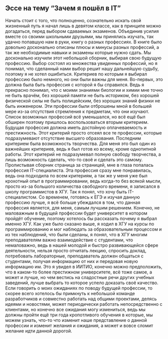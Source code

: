 ##  Эссе на тему “Зачем я пошёл в IT”
Начать стоит с того, что полноценно, сознательно искать свой жизненный путь я начал лишь в девятом классе, как в принципе можно догадаться, перед выбором сдаваемых экзаменов. Объединив усилия вместе со своими школьными друзьями, мы принялись изучать, так удачно попавшую нам в руки, книгу о разных профессиях. В книге было довольно досконально описаны плюсы и минусы разных профессий, а так же необходимые навыки и экзамены которые нужно сдать. Мы досконально изучили этот небольшой сборник, выбирая свою будущую профессию. Выбор состоял из множества увиденных профессий, но я понимал, что сделанный нами выбор решит нашу дальнейшую судьбу, поэтому я не хотел ошибиться. 
Критериев по которым я выбирал профессию было немного, но они были важны для меня. Во-первых, это должна была быть профессия с которой я бы справился. Ведь я прекрасно понимал, что с моими знаниями биологии и химии мне точно не быть врачём, без хорошей памяти не быть историком, без хорошей физической силы не быть полицейским, без хороших знаний физики не быть инженером. Эти профессии были отброшены мной в большей мере из-за отсутствия стремления к предметам, что они изучают. 
Список возможных профессий всё уменьшался, но всё ещё был обширен поэтому пришлось воспользоваться вторым критерием. Будущая профессия должна иметь достойную оплачеваемость и престижность. Этот критерий просто отсеял все те профессии, которые подразумевают отсутствие высшего образования.
Последним критерием была возможность творчества. Для меня это был один из важнейших критериев, ведь я был готов ко всему, кроме однотипной  работы. Этот критерий не подразумевал полную свободу творчества, а лишь возможность сделать, что-то своё и сделать это самому.
Пролистывая сборник страница за страницей, мне в глаза попалась профессия IT-специалиста. Эта профессия сразу мне понравилась, ведь она подходила по всем критериям, а так же у меня уже был крохотный опыт в программировании, ведь когда-то без всякой мысли, просто из-за большого количества свободного времени, я записался в школу программистов в ХГУ. Так я понял, что хочу быть IT-специалистом.
Со временем, готовясь к ЕГЭ и изучая данную профессию лучше, я всё больше убеждался в том, что данная профессия является, для меня, самым лучшим решением.
Конечно, не маловажным в будущей профессии будет университет в котором пройдёт обучение, поэтому хотелось бы рассказать почему я выбрал именно ХГУ. Как уже было сказано выше, я ходил в ХГУ на курсы по программированию и мог наблюдать за образовательным процессом и из тех наблюдений, что были сделаны, я понял, что в ХГУ многим преподавателям важно взаимодействие с студентами, что немаловажно, ведь в нашей молодой и быстро развивающейся сфере деятельности, нельзя просто отчитать лекцию, спросить доклад, потребовать лабораторные, преподаватель должен общаться с студентами, получая информацию от них и передовая новую информацию им. Это я увидел в ИИТИО, конечно можно предположить, что в каком-то более престижном университете, всё тоже самое, а может и лучше, но чем вестись на сладостные речи других учебных заведений, лучше выбрать то которое успело доказать своё качество.
Если говорить о моих ожиданиях по поводу будущей профессии, то скорее всего хотелось бы примкнуть к небольшой команде разработчиков и совместно работать над общими проектами, делясь идеями и новостями, может периодически работать непосредственно с клиентами, но конечно все ожидания могу измениться, ведь мы должны пройти ещё три года кропотливого обучения в которые, мы можем узнать, что-то что изменит наше представление о данной профессии и изменит желания и ожидания, а может и вовсе сломит желание идти данной дорогой.
